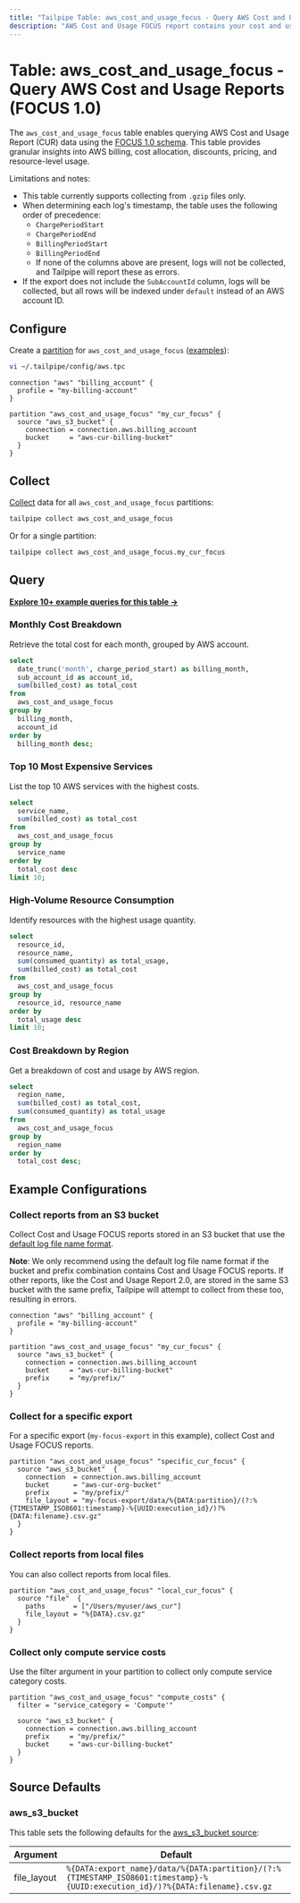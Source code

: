 ```yaml
---
title: "Tailpipe Table: aws_cost_and_usage_focus - Query AWS Cost and Usage Reports (FOCUS 1.0)"
description: "AWS Cost and Usage FOCUS report contains your cost and usage data formatted with FinOps Open Cost and Usage Specification (FOCUS) 1.0."
---
```


# Table: aws_cost_and_usage_focus - Query AWS Cost and Usage Reports (FOCUS 1.0)

The `aws_cost_and_usage_focus` table enables querying AWS Cost and Usage Report (CUR) data using the [FOCUS 1.0 schema](https://docs.aws.amazon.com/cur/latest/userguide/table-dictionary-focus-1-0-aws.html). This table provides granular insights into AWS billing, cost allocation, discounts, pricing, and resource-level usage.

Limitations and notes:
- This table currently supports collecting from `.gzip` files only.
- When determining each log's timestamp, the table uses the following order of precedence:
  - `ChargePeriodStart`
  - `ChargePeriodEnd`
  - `BillingPeriodStart`
  - `BillingPeriodEnd`
  - If none of the columns above are present, logs will not be collected, and Tailpipe will report these as errors.
- If the export does not include the `SubAccountId` column, logs will be collected, but all rows will be indexed under `default` instead of an AWS account ID.

## Configure

Create a [partition](https://tailpipe.io/docs/manage/partition) for `aws_cost_and_usage_focus` ([examples](https://hub.tailpipe.io/plugins/turbot/aws/tables/aws_cost_and_usage_focus#example-configurations)):

```sh
vi ~/.tailpipe/config/aws.tpc
```

```hcl
connection "aws" "billing_account" {
  profile = "my-billing-account"
}

partition "aws_cost_and_usage_focus" "my_cur_focus" {
  source "aws_s3_bucket" {
    connection = connection.aws.billing_account
    bucket     = "aws-cur-billing-bucket"
  }
}
```

## Collect

[Collect](https://tailpipe.io/docs/manage/collection) data for all `aws_cost_and_usage_focus` partitions:

```sh
tailpipe collect aws_cost_and_usage_focus
```

Or for a single partition:

```sh
tailpipe collect aws_cost_and_usage_focus.my_cur_focus
```

## Query

**[Explore 10+ example queries for this table →](https://hub.tailpipe.io/plugins/turbot/aws/queries/aws_cost_and_usage_focus)**

### Monthly Cost Breakdown

Retrieve the total cost for each month, grouped by AWS account.

```sql
select
  date_trunc('month', charge_period_start) as billing_month,
  sub_account_id as account_id,
  sum(billed_cost) as total_cost
from
  aws_cost_and_usage_focus
group by
  billing_month,
  account_id
order by
  billing_month desc;
```

### Top 10 Most Expensive Services

List the top 10 AWS services with the highest costs.

```sql
select
  service_name,
  sum(billed_cost) as total_cost
from
  aws_cost_and_usage_focus
group by
  service_name
order by
  total_cost desc
limit 10;
```

### High-Volume Resource Consumption

Identify resources with the highest usage quantity.

```sql
select
  resource_id,
  resource_name,
  sum(consumed_quantity) as total_usage,
  sum(billed_cost) as total_cost
from
  aws_cost_and_usage_focus
group by
  resource_id, resource_name
order by
  total_usage desc
limit 10;
```

### Cost Breakdown by Region

Get a breakdown of cost and usage by AWS region.

```sql
select
  region_name,
  sum(billed_cost) as total_cost,
  sum(consumed_quantity) as total_usage
from
  aws_cost_and_usage_focus
group by
  region_name
order by
  total_cost desc;
```

## Example Configurations

### Collect reports from an S3 bucket

Collect Cost and Usage FOCUS reports stored in an S3 bucket that use the [default log file name format](https://docs.aws.amazon.com/cur/latest/userguide/dataexports-export-delivery.html#export-summary).

**Note**: We only recommend using the default log file name format if the bucket and prefix combination contains Cost and Usage FOCUS reports. If other reports, like the Cost and Usage Report 2.0, are stored in the same S3 bucket with the same prefix, Tailpipe will attempt to collect from these too, resulting in errors.

```hcl
connection "aws" "billing_account" {
  profile = "my-billing-account"
}

partition "aws_cost_and_usage_focus" "my_cur_focus" {
  source "aws_s3_bucket" {
    connection = connection.aws.billing_account
    bucket     = "aws-cur-billing-bucket"
    prefix     = "my/prefix/"
  }
}
```

### Collect for a specific export

For a specific export (`my-focus-export` in this example), collect Cost and Usage FOCUS reports.

```hcl
partition "aws_cost_and_usage_focus" "specific_cur_focus" {
  source "aws_s3_bucket"  {
    connection  = connection.aws.billing_account
    bucket      = "aws-cur-org-bucket"
    prefix      = "my/prefix/"
    file_layout = "my-focus-export/data/%{DATA:partition}/(?:%{TIMESTAMP_ISO8601:timestamp}-%{UUID:execution_id}/)?%{DATA:filename}.csv.gz"
  }
}
```

### Collect reports from local files

You can also collect reports from local files.

```hcl
partition "aws_cost_and_usage_focus" "local_cur_focus" {
  source "file"  {
    paths       = ["/Users/myuser/aws_cur"]
    file_layout = "%{DATA}.csv.gz"
  }
}
```

### Collect only compute service costs

Use the filter argument in your partition to collect only compute service category costs.

```hcl
partition "aws_cost_and_usage_focus" "compute_costs" {
  filter = "service_category = 'Compute'"

  source "aws_s3_bucket" {
    connection = connection.aws.billing_account
    prefix     = "my/prefix/"
    bucket     = "aws-cur-billing-bucket"
  }
}
```

## Source Defaults

### aws_s3_bucket

This table sets the following defaults for the [aws_s3_bucket source](https://hub.tailpipe.io/plugins/turbot/aws/sources/aws_s3_bucket#arguments):

| Argument    | Default     |
| ----------- | ----------- |
| file_layout | `%{DATA:export_name}/data/%{DATA:partition}/(?:%{TIMESTAMP_ISO8601:timestamp}-%{UUID:execution_id}/)?%{DATA:filename}.csv.gz` |
